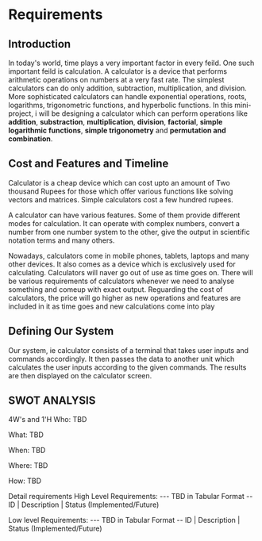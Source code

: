 # Requirements
## Introduction
In today's world, time plays a very important factor in every feild. One such important feild is calculation. A calculator is a device that performs arithmetic operations on numbers at a very fast rate. The simplest calculators can do only addition, subtraction, multiplication, and division. More sophisticated calculators can handle exponential operations, roots, logarithms, trigonometric functions, and hyperbolic functions. In this mini-project, i will be designing a calculator which can perform operations like **addition**, **substraction**, **multiplication**, **division**, **factorial**, **simple logarithmic functions**, **simple trigonometry** and **permutation and combination**. 

## Cost and Features and Timeline
Calculator is a cheap device which can cost upto an amount of Two thousand Rupees for those which offer various functions like solving vectors and matrices. Simple calculators cost a few hundred rupees.

A calculator can have various features. Some of them provide different modes for calculation. It can operate with complex numbers, convert a number from one number system to the other, give the output in scientific notation terms and many others.

Nowadays, calculators come in mobile phones, tablets, laptops and many other devices. It also comes as a device which is exclusively used for calculating. Calculators will naver go out of use as time goes on. There will be various requirements of calculators whenever we need to analyse something and comeup with exact output.
Reguarding the cost of calculators, the price will go higher as new operations and features are included in it as time goes and new calculations come into play

## Defining Our System
Our system, ie calculator consists of a terminal that takes user inputs and commands accordingly. It then passes the data to another unit which calculates the user inputs according to the given commands. The results are then displayed on the calculator screen.

## SWOT ANALYSIS

4W's and 1'H
Who:
TBD

What:
TBD

When:
TBD

Where:
TBD

How:
TBD

Detail requirements
High Level Requirements:
--- TBD in Tabular Format -- ID | Description | Status (Implemented/Future)

Low level Requirements:
--- TBD in Tabular Format -- ID | Description | Status (Implemented/Future)
